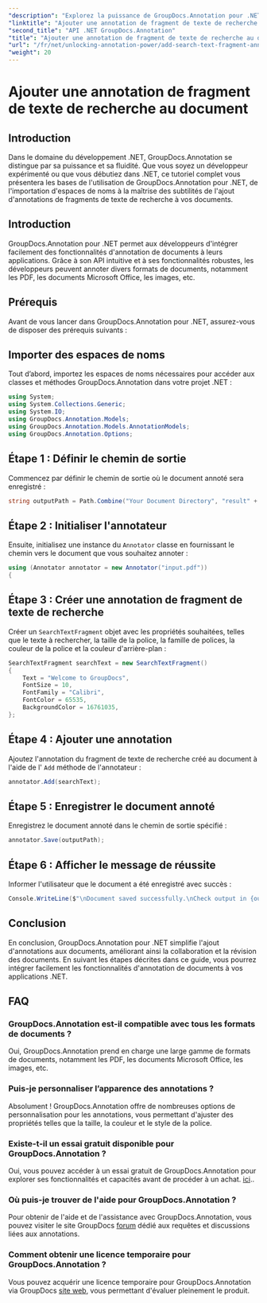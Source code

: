 ```yaml
---
"description": "Explorez la puissance de GroupDocs.Annotation pour .NET et ajoutez sans effort des fonctionnalités d’annotation de documents à vos applications."
"linktitle": "Ajouter une annotation de fragment de texte de recherche au document"
"second_title": "API .NET GroupDocs.Annotation"
"title": "Ajouter une annotation de fragment de texte de recherche au document"
"url": "/fr/net/unlocking-annotation-power/add-search-text-fragment-annotation/"
"weight": 20
---
```


# Ajouter une annotation de fragment de texte de recherche au document

## Introduction
Dans le domaine du développement .NET, GroupDocs.Annotation se distingue par sa puissance et sa fluidité. Que vous soyez un développeur expérimenté ou que vous débutiez dans .NET, ce tutoriel complet vous présentera les bases de l'utilisation de GroupDocs.Annotation pour .NET, de l'importation d'espaces de noms à la maîtrise des subtilités de l'ajout d'annotations de fragments de texte de recherche à vos documents.
## Introduction
GroupDocs.Annotation pour .NET permet aux développeurs d'intégrer facilement des fonctionnalités d'annotation de documents à leurs applications. Grâce à son API intuitive et à ses fonctionnalités robustes, les développeurs peuvent annoter divers formats de documents, notamment les PDF, les documents Microsoft Office, les images, etc.
## Prérequis
Avant de vous lancer dans GroupDocs.Annotation pour .NET, assurez-vous de disposer des prérequis suivants :

## Importer des espaces de noms
Tout d’abord, importez les espaces de noms nécessaires pour accéder aux classes et méthodes GroupDocs.Annotation dans votre projet .NET :
```csharp
using System;
using System.Collections.Generic;
using System.IO;
using GroupDocs.Annotation.Models;
using GroupDocs.Annotation.Models.AnnotationModels;
using GroupDocs.Annotation.Options;
```
## Étape 1 : Définir le chemin de sortie
Commencez par définir le chemin de sortie où le document annoté sera enregistré :
```csharp
string outputPath = Path.Combine("Your Document Directory", "result" + Path.GetExtension("input.pdf"));
```
## Étape 2 : Initialiser l'annotateur
Ensuite, initialisez une instance du `Annotator` classe en fournissant le chemin vers le document que vous souhaitez annoter :
```csharp
using (Annotator annotator = new Annotator("input.pdf"))
{
```
## Étape 3 : Créer une annotation de fragment de texte de recherche
Créer un `SearchTextFragment` objet avec les propriétés souhaitées, telles que le texte à rechercher, la taille de la police, la famille de polices, la couleur de la police et la couleur d'arrière-plan :
```csharp
SearchTextFragment searchText = new SearchTextFragment()
{
    Text = "Welcome to GroupDocs",
    FontSize = 10,
    FontFamily = "Calibri",
    FontColor = 65535,
    BackgroundColor = 16761035,
};
```
## Étape 4 : Ajouter une annotation
Ajoutez l'annotation du fragment de texte de recherche créé au document à l'aide de l' `Add` méthode de l'annotateur :
```csharp
annotator.Add(searchText);
```
## Étape 5 : Enregistrer le document annoté
Enregistrez le document annoté dans le chemin de sortie spécifié :
```csharp
annotator.Save(outputPath);
```
## Étape 6 : Afficher le message de réussite
Informer l'utilisateur que le document a été enregistré avec succès :
```csharp
Console.WriteLine($"\nDocument saved successfully.\nCheck output in {outputPath}.");
```

## Conclusion
En conclusion, GroupDocs.Annotation pour .NET simplifie l'ajout d'annotations aux documents, améliorant ainsi la collaboration et la révision des documents. En suivant les étapes décrites dans ce guide, vous pourrez intégrer facilement les fonctionnalités d'annotation de documents à vos applications .NET.
## FAQ
### GroupDocs.Annotation est-il compatible avec tous les formats de documents ?
Oui, GroupDocs.Annotation prend en charge une large gamme de formats de documents, notamment les PDF, les documents Microsoft Office, les images, etc.
### Puis-je personnaliser l’apparence des annotations ?
Absolument ! GroupDocs.Annotation offre de nombreuses options de personnalisation pour les annotations, vous permettant d'ajuster des propriétés telles que la taille, la couleur et le style de la police.
### Existe-t-il un essai gratuit disponible pour GroupDocs.Annotation ?
Oui, vous pouvez accéder à un essai gratuit de GroupDocs.Annotation pour explorer ses fonctionnalités et capacités avant de procéder à un achat. [ici](https://releases.groupdocs.com/)..
### Où puis-je trouver de l'aide pour GroupDocs.Annotation ?
Pour obtenir de l'aide et de l'assistance avec GroupDocs.Annotation, vous pouvez visiter le site GroupDocs [forum](https://forum.groupdocs.com/c/annotation/10) dédié aux requêtes et discussions liées aux annotations.
### Comment obtenir une licence temporaire pour GroupDocs.Annotation ?
Vous pouvez acquérir une licence temporaire pour GroupDocs.Annotation via GroupDocs [site web](https://purchase.groupdocs.com/temporary-license/), vous permettant d'évaluer pleinement le produit.
